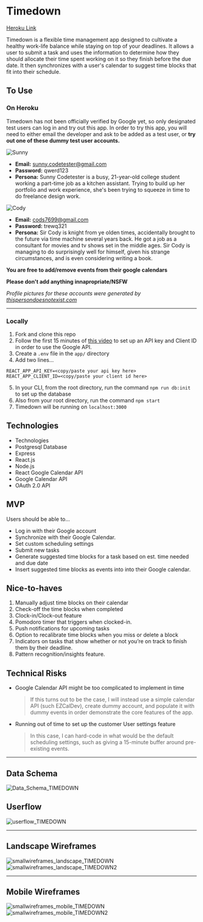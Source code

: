 # Timedown

[Heroku Link](https://sb-timedown.herokuapp.com/)

Timedown is a flexible time management app designed to cultivate a healthy work-life balance while staying on top of your deadlines. It allows a user to submit a task and uses the information to determine how they should allocate their time spent working on it so they finish before the due date. It then synchronizes with a user's calendar to suggest time blocks that fit into their schedule. 

## To Use 

### On Heroku
Timedown has not been officially verified by Google yet, so only designated test users can log in and try out this app. In order to try this app, you will need to either email the developer and ask to be added as a test user, or **try out one of these dummy test user accounts.**

![Sunny](https://lh3.googleusercontent.com/a-/AOh14Ghc3aZ3QNJXczLbp0HrOZR_4vkRJW2hW9sz2xi_=s96-c)
 -   **Email:** sunny.codetester@gmail.com
 -   **Password:** qwerd123
 -   **Persona:** Sunny Codetester is a busy, 21-year-old college student working a part-time job as a kitchen assistant. Trying to build up her portfolio and work experience, she's been trying to squeeze in time to do freelance design work.

![Cody](https://lh3.googleusercontent.com/a-/AOh14GhFm6Uu2vvG1KoQqKbIBSxhf5PCTmvopo-ZHApo=s96-c)
 -   **Email:** cods7699@gmail.com
 -   **Password:** trewq321
 -   **Persona:** Sir Cody is knight from ye olden times, accidentally brought to the future via time machine several years back. He got a job as a consultant for movies and tv shows set in the middle ages. Sir Cody is managing to do surprisingly well for himself, given his strange circumstances, and is even considering writing a book.
   
**You are free to add/remove events from their google calendars**

**Please don't add anything innapropriate/NSFW**

*Profile pictures for these accounts were generated by [thispersondoesnotexist.com](https://thispersondoesnotexist.com/)*

---

### Locally
1. Fork and clone this repo
2. Follow the first 15 minutes of [this video](https://www.youtube.com/watch?v=zrLf4KMs71E) to set up an API key and Client ID in order to use the Google API.
3. Create a `.env` file in the `app/` directory
4. Add two lines... 
```
REACT_APP_API_KEY=<copy/paste your api key here>
REACT_APP_CLIENT_ID=<copy/paste your client id here>
```
5. In your CLI, from the root directory, run the command `npm run db:init` to set up the database
6. Also from your root directory, run the command `npm start`
7. Timedown will be running on `localhost:3000`

## Technologies
- Technologies
- Postgresql Database
- Express
- React.js
- Node.js
- React Google Calendar API
- Google Calendar API
- OAuth 2.0 API

## MVP
Users should be able to...
- Log in with their Google account
- Synchronize with their Google Calendar.
- Set custom scheduling settings
- Submit new tasks
- Generate suggested time blocks for a task based on est. time needed and due date
- Insert suggested time blocks as events into into their Google calendar.


## Nice-to-haves
1. Manually adjust time blocks on their calendar
2. Check-off the time blocks when completed
3. Clock-in/Clock-out feature
4. Pomodoro timer that triggers when clocked-in.
5. Push notifications for upcoming tasks
6. Option to recalibrate time blocks when you miss or delete a block
7. Indicators on tasks that show whether or not you’re on track to finish them by their deadline.
8. Pattern recognition/insights feature.

## Technical Risks
- Google Calendar API might be too complicated to implement in time
    > If this turns out to be the case, I will instead use a simple calendar API (such EZCalDev), create dummy account, and populate it with dummy events in order demonstrate the core features of the app.
- Running out of time to set up the customer User settings feature
    > In this case, I can hard-code in what would be the default scheduling settings, such as giving a 15-minute buffer around pre-existing events.
   
---

## Data Schema

![Data_Schema_TIMEDOWN](https://user-images.githubusercontent.com/76143251/115933182-31c9b980-a443-11eb-85f0-5dc30ce9d617.png)

## Userflow

![userflow_TIMEDOWN](https://user-images.githubusercontent.com/76143251/115935412-f67db980-a447-11eb-8b7e-88c015b69f03.png)

---
## Landscape Wireframes

![smallwireframes_landscape_TIMEDOWN](https://user-images.githubusercontent.com/76143251/119388298-f3602e00-bc7e-11eb-8647-b97ad7599c13.png)
![smallwireframes_landscape_TIMEDOWN2](https://user-images.githubusercontent.com/76143251/119388301-f3f8c480-bc7e-11eb-990d-ecb1300cc490.png)

---
## Mobile Wireframes

![smallwireframes_mobile_TIMEDOWN](https://user-images.githubusercontent.com/76143251/119388328-fce99600-bc7e-11eb-9b29-ee3cd2a9476d.png)
![smallwireframes_mobile_TIMEDOWN2](https://user-images.githubusercontent.com/76143251/119388332-fd822c80-bc7e-11eb-9aeb-16a104dfab19.png)


